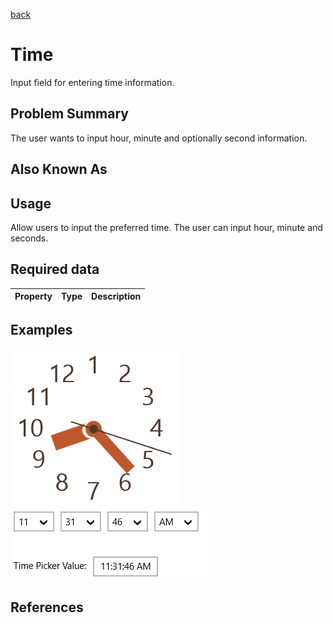 [back](input-control.md)

# Time

Input field for entering time information.

## Problem Summary

The user wants to input hour, minute and optionally second information. 

## Also Known As



## Usage

Allow users to input the preferred time. The user can input hour, minute and seconds.

## Required data


Property | Type | Description
------------ | ------------- | -------------

## Examples

![Captcha example](img/time-1.png)
![Captcha example](img/time-2.png)


## References




